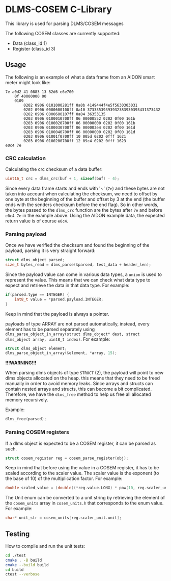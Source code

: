 # DLMS-COSEM C-Library

This library is used for parsing DLMS/COSEM messages

The following COSEM classes are currently supported:

- Data (class_id 1)
- Register (class_id 3)

## Usage

The following is an example of what a data frame from an AIDON smart meter might look like:

    7e a0d2 41 0883 13 82d6 e6e700
        0f 40000000 00
        0109
            0202 0906 0101000281ff 0a0b 4149444f4e5f5630303031
            0202 0906 0000600100ff 0a10 37333539393932383930393431373432
            0202 0906 0000600107ff 0a04 36353135
            0203 0906 0100010700ff 06 00000552 0202 0f00 161b
            0203 0906 0100020700ff 06 00000000 0202 0f00 161b
            0203 0906 0100030700ff 06 000003e4 0202 0f00 161d
            0203 0906 0100040700ff 06 00000000 0202 0f00 161d
            0203 0906 01001f0700ff 10 005d 0202 0fff 1621
            0203 0906 0100200700ff 12 09c4 0202 0fff 1623
    e0c4 7e

### CRC calculation

Calculating the crc checksum of a data buffer:

```C
uint16_t crc = dlms_crc(buf + 1, sizeof(buf) - 4);
```

Since every data frame starts and ends with '~' (`7e`) and these bytes are not taken into account when calculating the checksum, we need to offset by one byte at the beginning of the buffer and offset by 3 at the end (the buffer ends with the senders checksum before the end flag). So in other words, the bytes passed to the `dlms_crc` function are the bytes after `7e` and before `e0c4 7e` in the example above. Using the AIDON example data, the expected return value is of course `e0c4`.

### Parsing payload

Once we have verified the checksum and found the beginning of the payload, parsing it is very straight forward:

```C
struct dlms_object parsed;
size_t bytes_read = dlms_parse(&parsed, test_data + header_len);
```

Since the payload value can come in various data types, a `union` is used to represent the value. This means that we can check what data type to expect and retrieve the data in that data type. For example:

```C
if(parsed.type == INTEGER) {
    int8_t value = *parsed.payload.INTEGER;
}
```
Keep in mind that the payload is always a pointer.

payloads of type ARRAY are not parsed automatically, instead, every element has to be parsed separately using `dlms_parse_object_in_array(struct dlms_object* dest, struct dlms_object array, uint8_t index)`.
For example:

```C
struct dlms_object element;
dlms_parse_object_in_array(&element, *array, 15);
```

**!!!WARNING!!!**

When parsing dlms objects of type `STRUCT` (2), the payload will point to new dlms objects allocated on the heap. this means that they need to be freed manually in order to avoid memory leaks. Since arrays and structs can contain nested arrays and structs, this can become a bit complicated. Therefore, we have the `dlms_free` method to help us free all allocated memory recursively.

Example:

```C
dlms_free(parsed);
```

### Parsing COSEM registers

If a dlms object is expected to be a COSEM register, it can be parsed as such.

```C
struct cosem_register reg = cosem_parse_register(obj);
```

Keep in mind that before using the value in a COSEM register, it has to be scaled according to the scaler value. The scaler value is the exponent (to the base of 10) of the multiplication factor. For example:

```C
double scaled_value = (double)(*reg.value.LONG) * pow(10, reg.scaler_unit.scaler);
```

The Unit enum can be converted to a unit string by retrieving the element of the `cosem_units` array in `cosem_units.h` that corresponds to the enum value. For example:

```C
char* unit_str = cosem_units[reg.scaler_unit.unit];
```

## Testing
How to compile and run the unit tests:

```bash
cd ./test
cmake . -B build
cmake --build build
cd build
ctest --verbose 
```